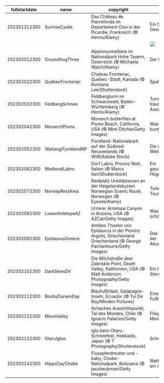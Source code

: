 |fullstartdate|name|copyright|title|image|
|--|--|--|--|--|
202301312300|SunriseCastle|Das Château de Pierrefonds im Departement Oise in der Picardie, Frankreich (© Hemis/Alamy)|Ein Schloss voller Geschichte|![](/de-DE/2023/02/202301312300SunriseCastle.jpg)|
||||![](/de-DE/2023/02/.jpg)|
202302012300|GroundhogThree|Alpenmurmeltiere im Nationalpark Hohe Tauern, Österreich (© Michaela Walch/Alamy)|Der Frühling kommt|![](/de-DE/2023/02/202302012300GroundhogThree.jpg)|
202302022300|QuebecFrontenac|Chateau Frontenac, Quebec-Stadt, Kanada (© Romiana Lee/Shutterstock)|Spaß in der Kälte|![](/de-DE/2023/02/202302022300QuebecFrontenac.jpg)|
202302032300|FeldbergSchnee|Feldbergturm im Schwarzwald, Baden-Württemberg (© Hemis/Alamy)|Turm mit traumhafter Aussicht|![](/de-DE/2023/02/202302032300FeldbergSchnee.jpg)|
202302042300|MonarchPismo|Monarch butterflies at Pismo Beach, California, USA (© Mimi Ditchie/Getty Images)|Was sind das für bunte Insekten?|![](/de-DE/2023/02/202302042300MonarchPismo.jpg)|
202302052300|WaitangiFjordlandNP|Fiordland-Nationalpark auf der Südinsel Neuseelands (© WitR/Adobe Stock)|Die unendlichen Weiten der Natur|![](/de-DE/2023/02/202302052300WaitangiFjordlandNP.jpg)|
202302062300|MedievalLabro|Dorf Labro, Provinz Rieti, Italien (© Marco Ilari/Shutterstock)|Ein geschichtsträchtiger Hügel|![](/de-DE/2023/02/202302062300MedievalLabro.jpg)|
202302072300|NorwayRestArea|Rastplatz Ureddplassen an der Helgelandskysten Norwegian Scenic Route, Norwegen (© Eyesite/Alamy)|Toilette oder Touristenattraktion?|![](/de-DE/2023/02/202302072300NorwayRestArea.jpg)|
202302082300|LowerAntelopeAZ|Unterer Antelope Canyon in Arizona, USA (© AZCat/Getty Images)|Was sind das für schöne Sandwellen?|![](/de-DE/2023/02/202302082300LowerAntelopeAZ.jpg)|
202302092300|EpidaurusGreece|Antikes Theater von Epidaurus in der Provinz Argolis, Griechenland Griechenland (© George Pachantouris/Getty Images)|Das Meisterwerk der Akustikwissenschaft|![](/de-DE/2023/02/202302092300EpidaurusGreece.jpg)|
202302102300|DarkSkiesDV|Die Milchstraße über Zabriskie Point, Death Valley, Kalifornien, USA (© Matt Anderson Photography/Getty Images)|Ein Himmel voller Sterne|![](/de-DE/2023/02/202302102300DarkSkiesDV.jpg)|
202302112300|BoobyDarwinDay|Blaufußtölpel, Galápagos-Inseln, Ecuador (© Tui De Roy/Minden Pictures)|Eine sanfte Fußlandung|![](/de-DE/2023/02/202302112300BoobyDarwinDay.jpg)|
202302122300|MoonValley|Achaches Aussichtspunkt, Tal des Mondes, Chile (© Ignacio Palacios/Getty Images)|Fliege mich zum Mond!|![](/de-DE/2023/02/202302122300MoonValley.jpg)|
202302132300|OtaruIgloo|Iglu beim Otaru-Schneefest, Hokkaido, Japan (© T Photography/Shutterstock)|Schneeherzen|![](/de-DE/2023/02/202302132300OtaruIgloo.jpg)|
202302142300|HippoDayChobe|Flusspferdmutter und -baby, Chobe-Nationalpark, Botsuana (© jacobeukman/Getty Images)|Welt Flusspferd Tag, ein riesiges Fest|![](/de-DE/2023/02/202302142300HippoDayChobe.jpg)|
